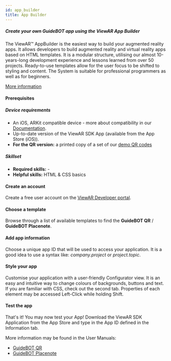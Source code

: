 ```yaml
---
id: app_builder
title: App Builder
---
```


##### Create your own GuideBOT app using the ViewAR App Builder

The ViewAR™ AppBuilder is the easiest way to build your augmented reality apps. It allows developers to build augmented reality and virtual reality apps based on HTML templates. It is a modular structure, utilising our almost 10-years-long development experience and lessons learned from over 50 projects. Ready-to-use templates allow for the user focus to be shifted to styling and content. The System is suitable for professional programmers as well as for beginners.

[More information](https://www.viewar.com/app-builder/)

#### Prerequisites

##### Device requirements

- An iOS, ARKit compatible device - more about compatibility in our [Documentation](/docs/sdk/hardware#supported-hardware).
- Up-to-date version of the ViewAR SDK App (available from the App Store (iOS)).
- **For the QR version:** a printed copy of a set of our [demo QR codes](http://www.viewar.com/wp-content/uploads/2018/12/GuideBOT-QRcodes-1.pdf)

##### Skillset

- **Required skills:** -
- **Helpful skills:** HTML & CSS basics

#### Create an account

Create a free user account on the [ViewAR Developer portal](https://developer.viewar.com).

#### Choose a template

Browse through a list of available templates to find the **GuideBOT QR** / **GuideBOT Placenote**.

#### Add app information

Choose a unique app ID that will be used to access your application. It is a good idea to use a syntax like: _company.project_ or _project.topic_.

#### Style your app

Customise your application with a user-friendly Configurator view. It is an easy and intuitive way to change colours of backgrounds, buttons and text. If you are familiar with CSS, check out the second tab. Properties of each element may be accessed Left-Click while holding Shift.

#### Test the app

That's it! You may now test your App! Download the ViewAR SDK Application from the App Store and type in the App ID defined in the Information tab.

More information may be found in the User Manuals:

- [GuideBOT QR](/docs/tutorials/manuals/guidebot_qr)
- [GuideBOT Placenote](/docs/tutorials/manuals/guidebot_placenote)
